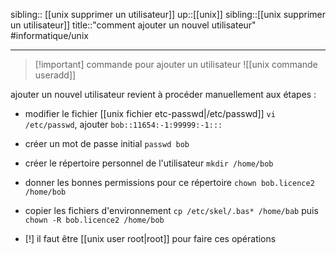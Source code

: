 sibling:: [[unix supprimer un utilisateur]]
up::[[unix]]
sibling::[[unix supprimer un utilisateur]]
title::"comment ajouter un nouvel utilisateur"
#informatique/unix

----

> [!important] commande pour ajouter un utilisateur
> ![[unix commande useradd]]

ajouter un nouvel utilisateur revient à procéder manuellement aux étapes :
 - modifier le fichier [[unix fichier etc-passwd|/etc/passwd]] `vi /etc/passwd`, ajouter `bob::11654:-1:99999:-1:::`
 - créer un mot de passe initial `passwd bob` 
 - créer le répertoire personnel de l'utilisateur `mkdir /home/bob`
 - donner les bonnes permissions pour ce répertoire `chown bob.licence2 /home/bob`
 - copier les fichiers d'environnement `cp /etc/skel/.bas* /home/bab` puis `chown -R bob.licence2 /home/bob`

 - [!] il faut être [[unix user root|root]] pour faire ces opérations

